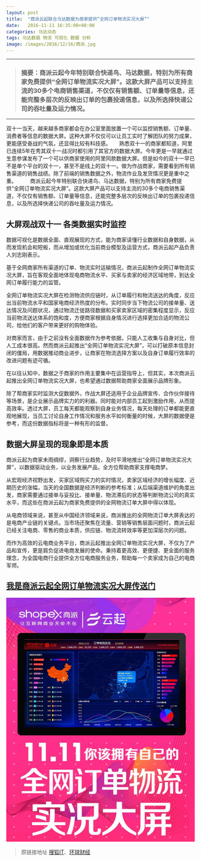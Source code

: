 ```yaml
---
layout: post
title:  "商派云起联合马达数据为商家提供“全网订单物流实况大屏”"
date:   2016-11-11 16:35:00+08:00
categories: 马达动态
tags: 马达数据 物流 可视化 数据 分析
image: /images/2016/12/16/商派.jpg
---
```


---------
> ### 摘要：商派云起今年特别联合快递鸟、马达数据，特别为所有商家免费提供“全网订单物流实况大屏”。这款大屏产品可以支持主流的30多个电商销售渠道，不仅仅有销售额、订单量等信息，还能完整多层次的反映出订单的包裹投递信息，以及所选择快递公司的吞吐量及运力情况。
--------

双十一当天，越来越多商家都会在办公室里面放置一个可以监控销售额、订单量、消费者等信息的数据大屏。这种大屏不仅仅可以让员工实时了解团队的努力成果，更能感受奋战的气氛，还显得比较有科技感。
　
熟悉双十一的商家都知道，阿里已连续5年在秀其双十一战况时都引用了其官方的数据大屏。今年更是一早就通过生意参谋发布了一个可以供商家使用的阿里同款数据大屏。但是如今的双十一早已不是单个平台的双十一，甚至不是线上的双十一。做为作战商家，需要看到所有销售渠道的销售战绩。除了前端的销售数据之外，物流作业及发货情况更是重中之重。
　　
商派云起今年特别联合快递鸟、马达数据，特别为所有商家免费提供“全网订单物流实况大屏”。这款大屏产品可以支持主流的30多个电商销售渠道，不仅仅有销售额、订单量等信息，还能完整多层次的反映出订单的包裹投递信息，以及所选择快递公司的吞吐量及运力情况。
　

## 大屏观战双十一 各类数据实时监控

数据可视化是数据全面、直观展现的方式，能为商家读懂行业数据和自身数据，从而发现机会和短板，而从增加或优化当前商业模型及运营方式，商派云起产品负责人刘志刚表示。

基于全网商家所有渠道的订单、物流实时运输情况，商派云起制作全网订单物流实况大屏，旨在客观全面地体现电商物流水平、买家与卖家的经济区域地带，到达全网订单履行能力的监管。

全网订单物流实况大屏在检测物流供应链时，从订单履行和物流送达的角度，反应出当前物流水平和国家电商经济热度的分布。实时同步当下物流公司的接单量、送达情况及问题状况，通过物流迁徙路径数据和买家卖家区域的密集程度显示，反应当前物流送达体系的饱和度，方便商家根据自身情况进行选择更加合适的物流公司，给他们的客户带来更好的购物体验。

对商家而言，由于之前没有全面数据作为参考依据，只能人工收集与自身对比，但人工成本很高。然而商派云起推出“全网订单物流实况大屏”，可以打破原本信息封闭的僵局，用数据推动商业进步，让商家在物流选择方案以及自身订单履行效率的改进问题有迹可循。

在以往认知中，数据之于商家的作用主要集中在运营指导上，但其实，本次商派云起推出全网订单物流实况大屏，也希望通过数据帮助商家全面展示品牌形象。

除了帮商家实时监测大促数据外，作战大屏还适用于企业品牌宣传、合作伙伴接待等场景，是企业展示品牌实力的的利器。同时能对内部员工起到激励作用，从而提高效率。透过大屏，员工每天都能观察到自身业务情况，每天处理的订单都能更直观地展现，当员工讨论自身工作情况和服务水平如何衡量的时候，大屏的数据便是参考，而这份数据指标将是一种有形的监督。

## 数据大屏呈现的现象即是本质

商派云起为商家未雨绸缪，洞察行业趋势，及时平滑地推出“全网订单物流实况大屏”，以数据驱动业务，以业务发展产品，全方位帮助商家支撑电商梦。

从宏观经济视野出发，买家区域购买力的实时情况，卖家区域经济的增长幅度、近期历史的涨幅，当天的全国数据是经济判断的参考标准；从后端渠道维护的角度出发，商家需要通过接单与妥投比、接单量、物流滞后的状态等判断物流公司的真实水平，而这些在商派云起为商家免费提供的全网物流订单大屏中得以体现。

从电商领域来说，甚至从中国经济领域来说，商派推出的全网物流订单大屏表达的是电商产业链的关键点。当市场还聚焦在流量、营销等销售层面问题时，商派云起已经关注电商、零售的商业本质，供应链、物流流转效率等更加深层次的问题。

而作为高效的云电商业务平台，商派云起推出全网订单物流实况大屏，不仅为了产品和宣传，更是肩负促进电商发展的使命。秉持着更高效、更便捷、更全面的服务理念，为全国电商行业提供全方位电商服务业务，帮助每一个卖家成为自己的电商军师。

## [我是商派云起全网订单物流实况大屏传送门](http://shopex.madadata.com/)

![alt text](/images/2016/12/16/大屏.jpg)

> 原链接地址 [搜狐IT](http://it.sohu.com/20161110/n472836946.shtml)、[环球财经](http://finance.huanqiu.com/roll/2016-11/9655830.html?qq-pf-to=pcqq.c2c)
